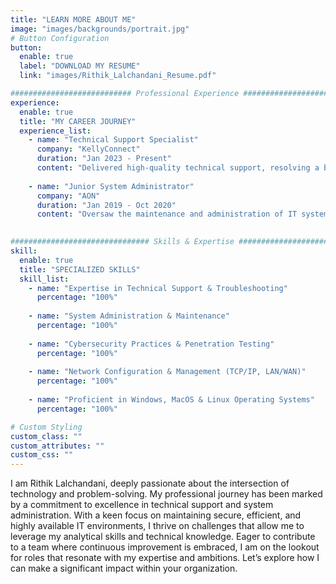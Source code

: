 ```yaml
---
title: "LEARN MORE ABOUT ME"
image: "images/backgrounds/portrait.jpg"
# Button Configuration
button:
  enable: true
  label: "DOWNLOAD MY RESUME"
  link: "images/Rithik_Lalchandani_Resume.pdf"

########################### Professional Experience #########################
experience:
  enable: true
  title: "MY CAREER JOURNEY"
  experience_list:
    - name: "Technical Support Specialist"
      company: "KellyConnect"
      duration: "Jan 2023 - Present"
      content: "Delivered high-quality technical support, resolving a broad range of issues to ensure optimal system functionality and user satisfaction."
      
    - name: "Junior System Administrator"
      company: "AON"
      duration: "Jan 2019 - Oct 2020"
      content: "Oversaw the maintenance and administration of IT systems, enhancing data security and operational efficiency across the organization."
      

############################### Skills & Expertise ############################
skill:
  enable: true
  title: "SPECIALIZED SKILLS"
  skill_list:
    - name: "Expertise in Technical Support & Troubleshooting"
      percentage: "100%"
      
    - name: "System Administration & Maintenance"
      percentage: "100%"
      
    - name: "Cybersecurity Practices & Penetration Testing"
      percentage: "100%"
      
    - name: "Network Configuration & Management (TCP/IP, LAN/WAN)"
      percentage: "100%"
    
    - name: "Proficient in Windows, MacOS & Linux Operating Systems"
      percentage: "100%"

# Custom Styling
custom_class: "" 
custom_attributes: "" 
custom_css: ""
---
```


I am Rithik Lalchandani, deeply passionate about the intersection of technology and problem-solving. My professional journey has been marked by a commitment to excellence in technical support and system administration. With a keen focus on maintaining secure, efficient, and highly available IT environments, I thrive on challenges that allow me to leverage my analytical skills and technical knowledge. Eager to contribute to a team where continuous improvement is embraced, I am on the lookout for roles that resonate with my expertise and ambitions. Let’s explore how I can make a significant impact within your organization.

